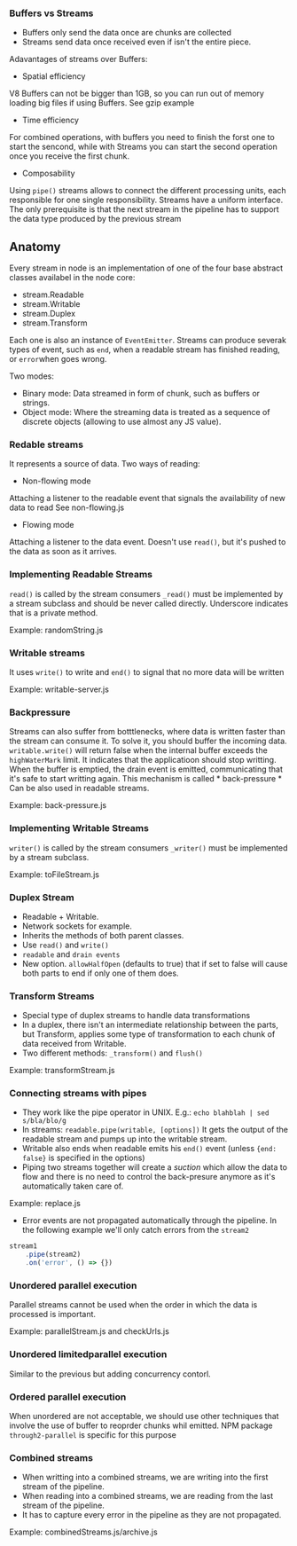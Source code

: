 ### Buffers vs Streams

- Buffers only send the data once are chunks are collected
- Streams send data once received even if isn't the entire piece.

Adavantages of streams over Buffers:

- Spatial efficiency

V8 Buffers can not be bigger than 1GB, so you can run out of memory loading big files if using Buffers.
See gzip example

- Time efficiency

For combined operations, with buffers you need to finish the forst one to start the sencond, while with Streams you can start the second operation once you receive the first chunk.

- Composability

Using `pipe()` streams allows  to connect the different processing units, each responsible for one single responsibility.
Streams have a uniform interface. The only prerequisite is that the next stream in the pipeline has to support the data type produced by the previous stream

## Anatomy

Every stream in node is an implementation of one of the four base abstract classes availabel in the node core:

- stream.Readable
- stream.Writable
- stream.Duplex
- stream.Transform

Each one is also an instance of `EventEmitter`. Streams can produce severak types of event, such as `end`, when a readable stream has finished reading, or `error`when goes wrong.

Two modes:

- Binary mode: Data streamed in form of chunk, such as buffers or strings.
- Object mode: Where the streaming data is treated as a sequence of discrete objects (allowing to use almost any JS value).

### Redable streams

It represents a source of data.
Two ways of reading:

- Non-flowing mode 

Attaching a listener to the readable event that signals the availability of new data to read
See non-flowing.js

- Flowing mode 

Attaching a listener to the data event. Doesn't use `read()`, but it's pushed to the data as soon as it arrives.


### Implementing Readable Streams

`read()` is called by the stream consumers
`_read()` must be implemented by a stream subclass and should be never called directly. Underscore indicates that is a private method.

Example: randomString.js

### Writable streams

It uses `write()` to write and `end()` to signal that no more data will be written

Example: writable-server.js


### Backpressure

Streams can also suffer from botttlenecks, where data is written faster than the stream can consume it.
To solve it, you should buffer the incoming data.
`writable.write()` will return false when the internal buffer exceeds the `highWaterMark` limit. It indicates that the applicatioon should stop writting.
When the buffer is emptied, the drain event is emitted, communicating that it's safe to start writting again. 
This mechanism is called * back-pressure * 
Can be also used in readable streams.

Example: back-pressure.js

### Implementing Writable Streams

`writer()` is called by the stream consumers
`_writer()` must be implemented by a stream subclass.

Example: toFileStream.js


### Duplex Stream

- Readable + Writable. 
- Network sockets for example. 
- Inherits the methods of both parent classes. 
- Use `read()` and  `write()`
- `readable` and  `drain events`
- New option. `allowHalfOpen` (defaults to true) that if set to false will cause both parts to end if only one of them does.


### Transform Streams

- Special type of duplex streams to handle data transformations
- In a duplex, there isn't an intermediate relationship between the parts, but Transform, applies some type of transformation to each chunk of data received from Writable.
- Two different methods: `_transform()` and `flush()`

Example: transformStream.js


### Connecting streams with pipes

- They work like the pipe operator in UNIX. E.g.: `echo blahblah | sed s/bla/blo/g`
- In streams: `readable.pipe(writable, [options])` It gets the output of the readable stream and pumps up into the writable stream.
- Writable also ends when readable emits his `end()` event (unless `{end: false}` is specified in the options)
- Piping two streams together will create a *suction* which allow the data to flow and there is no need to control the back-presure anymore as it's automatically taken care of.

Example: replace.js

- Error events are not propagated automatically through the pipeline. In the following example we'll only catch errors from the `stream2` 

```js
stream1
    .pipe(stream2)
    .on('error', () => {})
```

### Unordered parallel execution

Parallel streams cannot be used when the order in which the data is processed is important.

Example: parallelStream.js and checkUrls.js


### Unordered limitedparallel execution

Similar to the previous but adding concurrency contorl.


### Ordered parallel execution

When unordered are not acceptable, we should use other techniques that involve the use of buffer to reoprder chunks whil emitted.
NPM package `through2-parallel` is specific for this purpose


### Combined streams

- When writting into a combined streams, we are writing into the first stream of the pipeline.
- When reading into a combined streams, we are reading from the last stream of the pipeline.
- It has to capture every error in the pipeline as they are not propagated.

Example: combinedStreams.js/archive.js
